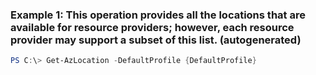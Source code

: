 ### Example 1: This operation provides all the locations that are available for resource providers; however, each resource provider may support a subset of this list. (autogenerated)
```powershell
PS C:\> Get-AzLocation -DefaultProfile {DefaultProfile}
```


